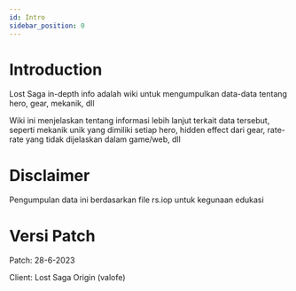 ```yaml
---
id: Intro
sidebar_position: 0
---
```

# Introduction
Lost Saga in-depth info adalah wiki untuk mengumpulkan data-data tentang hero, gear, mekanik, dll

Wiki ini menjelaskan tentang informasi lebih lanjut terkait data tersebut, seperti mekanik unik yang dimiliki setiap hero, hidden effect dari gear, rate-rate yang tidak dijelaskan dalam game/web, dll

# Disclaimer

Pengumpulan data ini berdasarkan file rs.iop untuk kegunaan edukasi

# Versi Patch
Patch: 28-6-2023

Client: Lost Saga Origin (valofe)
